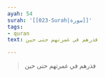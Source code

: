 ```yaml
---
ayah: 54
surah: '[[023-Surah|سورة]]'
tags:
- quran
text: فذرهم في غمرتهم حتى حين

---
```

> فذرهم في غمرتهم حتى حين
